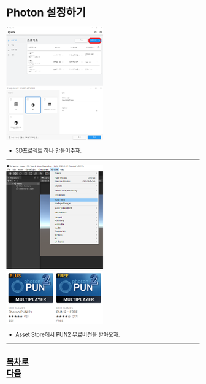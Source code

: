Photon 설정하기
========================================
<img src="https://github.com/isp829/3dunitymulty/blob/master/images/lecture2/lecture2-1/2-1-1.png" width="50%">
<img src="https://github.com/isp829/3dunitymulty/blob/master/images/lecture2/lecture2-1/2-1-2.PNG" width="50%">  

* 3D프로젝트 하나 만들어주자.    

------------------------------      
<img src="https://github.com/isp829/3dunitymulty/blob/master/images/lecture2/lecture2-1/2-1-3.PNG" width="50%">
<img src="https://github.com/isp829/3dunitymulty/blob/master/images/lecture2/lecture2-1/2-1-4.PNG" width="50%">   

* Asset Store에서 PUN2 무료버전을 받아오자.  

------------------------------     
[목차로](https://github.com/isp829/HU/blob/master/README.md)  
[다음](https://github.com/isp829/HU/blob/master/lecture/lectureA.md)  
-----------------------------
    

    
